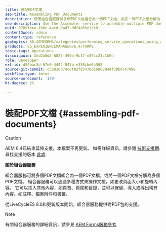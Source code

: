 ```yaml
---
title: 裝配PDF文檔
seo-title: Assembling PDF Documents
description: 使用組合器服務將多個PDF文檔組合為一個PDF文檔，或將一個PDF文檔分解為多個PDF文檔。
seo-description: Use the Assembler service to assemble multiple PDF documents into one PDF document or disassemble one PDF document into multiple PDF documents.
uuid: 0789feea-1bbc-4acd-9ad7-ddf4d05e1c68
contentOwner: admin
content-type: reference
geptopics: SG_AEMFORMS/categories/performing_service_operations_using_apis
products: SG_EXPERIENCEMANAGER/6.4/FORMS
topic-tags: operations
discoiquuid: 3dd2b0d3-6023-490a-9b17-e29cc21c1b9d
role: Developer
exl-id: d89bac8d-67e6-4442-845b-e358cbe0a568
source-git-commit: c5b816d74c6f02f85476d16868844f39b4c47996
workflow-type: tm+mt
source-wordcount: '170'
ht-degree: 2%

---
```


# 裝配PDF文檔 {#assembling-pdf-documents}

>[!CAUTION]
>
>AEM 6.4已結束延伸支援，本檔案不再更新。 如需詳細資訊，請參閱 [技術支援期](https://helpx.adobe.com//tw/support/programs/eol-matrix.html). 尋找支援的版本 [此處](https://experienceleague.adobe.com/docs/).

**關於組合器服務**

組合器服務可將多個PDF文檔組合為一個PDF文檔，或將一個PDF文檔分解為多個PDF文檔。 組合器服務可以通過多種方式來操作文檔，如更改頁面大小和旋轉內容。 它可以插入其他內容，如頁首、頁尾和目錄，並可以保留、導入或導出現有內容，如注釋、檔案附件和書籤。

從LiveCycleES 8.0和更新版本開始，組合器服務提供對PDF包的支援。

>[!NOTE]
>
>有關組合器服務的詳細資訊，請參見 [AEM Forms服務參考](https://www.adobe.com/go/learn_aemforms_services_63).
